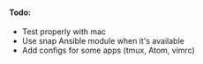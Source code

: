 #### Todo:
- Test properly with mac
- Use snap Ansible module when it's available
- Add configs for some apps (tmux, Atom, vimrc)
